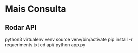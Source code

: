 # Mais Consulta

## Rodar API
python3 virtualenv venv
source venv/bin/activate
pip install -r requeriments.txt
cd api/
python app.py
